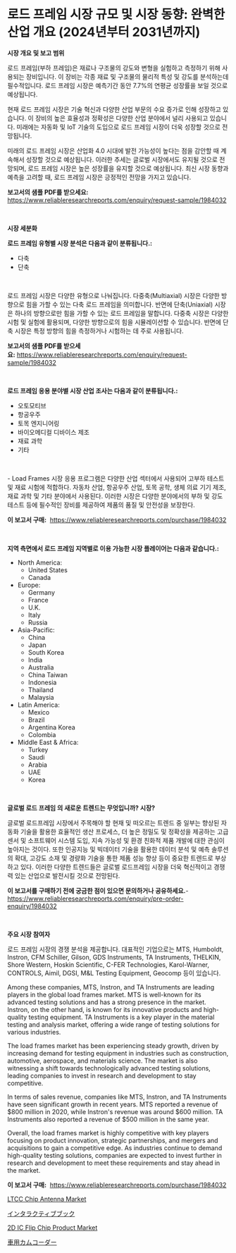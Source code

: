 <p><h1>로드 프레임 시장 규모 및 시장 동향: 완벽한 산업 개요 (2024년부터 2031년까지)</h1></p><p><strong>시장 개요 및 보고 범위</strong></p>
<p><p>로드 프레임(부하 프레임)은 재료나 구조물의 강도와 변형을 실험하고 측정하기 위해 사용되는 장비입니다. 이 장비는 각종 재료 및 구조물의 물리적 특성 및 강도를 분석하는데 필수적입니다. 로드 프레임 시장은 예측기간 동안 7.7%의 연평균 성장률을 보일 것으로 예상됩니다.</p><p>현재 로드 프레임 시장은 기술 혁신과 다양한 산업 부문의 수요 증가로 인해 성장하고 있습니다. 이 장비의 높은 효율성과 정확성은 다양한 산업 분야에서 널리 사용되고 있습니다. 미래에는 자동화 및 IoT 기술의 도입으로 로드 프레임 시장이 더욱 성장할 것으로 전망됩니다.</p><p>미래의 로드 프레임 시장은 산업화 4.0 시대에 발전 가능성이 높다는 점을 감안할 때 계속해서 성장할 것으로 예상됩니다. 이러한 추세는 글로벌 시장에서도 유지될 것으로 전망되며, 로드 프레임 시장은 높은 성장률을 유지할 것으로 예상됩니다. 최신 시장 동향과 예측을 고려할 때, 로드 프레임 시장은 긍정적인 전망을 가지고 있습니다.</p></p>
<p><strong>보고서의 샘플 PDF를 받으세요:</strong> <a href="https://www.reliableresearchreports.com/enquiry/request-sample/1984032">https://www.reliableresearchreports.com/enquiry/request-sample/1984032</a></p>
<p>&nbsp;</p>
<p><strong>시장 세분화</strong></p>
<p><strong>로드 프레임 유형별 시장 분석은 다음과 같이 분류됩니다.:</strong></p>
<p><ul><li>다축</li><li>단축</li></ul></p>
<p>&nbsp;</p>
<p><p>로드 프레임 시장은 다양한 유형으로 나눠집니다. 다중축(Multiaxial) 시장은 다양한 방향으로 힘을 가할 수 있는 다축 로드 프레임을 의미합니다. 반면에 단축(Uniaxial) 시장은 하나의 방향으로만 힘을 가할 수 있는 로드 프레임을 말합니다. 다중축 시장은 다양한 시험 및 실험에 활용되며, 다양한 방향으로의 힘을 시뮬레이션할 수 있습니다. 반면에 단축 시장은 특정 방향의 힘을 측정하거나 시험하는 데 주로 사용됩니다.</p></p>
<p><strong>보고서의 샘플 PDF를 받으세요:</strong>&nbsp;<a href="https://www.reliableresearchreports.com/enquiry/request-sample/1984032">https://www.reliableresearchreports.com/enquiry/request-sample/1984032</a></p>
<p>&nbsp;</p>
<p><strong> 로드 프레임 응용 분야별 시장 산업 조사는 다음과 같이 분류됩니다.:</strong></p>
<p><ul><li>오토모티브</li><li>항공우주</li><li>토목 엔지니어링</li><li>바이오메디컬 디바이스 제조</li><li>재료 과학</li><li>기타</li></ul></p>
<p>&nbsp;</p>
<p><p>- Load Frames 시장 응용 프로그램은 다양한 산업 섹터에서 사용되어 고부하 테스트 및 재료 시험에 적합하다. 자동차 산업, 항공우주 산업, 토목 공학, 생체 의료 기기 제조, 재료 과학 및 기타 분야에서 사용된다. 이러한 시장은 다양한 분야에서의 부하 및 강도 테스트 등에 필수적인 장비를 제공하여 제품의 품질 및 안전성을 보장한다.</p></p>
<p><strong>이 보고서 구매:</strong>&nbsp; <a href="https://www.reliableresearchreports.com/purchase/1984032">https://www.reliableresearchreports.com/purchase/1984032</a></p>
<p>&nbsp;</p>
<p><strong>지역 측면에서 로드 프레임 지역별로 이용 가능한 시장 플레이어는 다음과 같습니다.:</strong></p>
<p><ul>
    <li>
        North America:
        <ul>
            <li>United States</li>
            <li>Canada</li>
        </ul>
    </li>
    <li>
        Europe:
        <ul>
            <li>Germany</li>
            <li>France</li>
            <li>U.K.</li>
            <li>Italy</li>
            <li>Russia</li>
        </ul>
    </li>
    <li>
        Asia-Pacific:
        <ul>
            <li>China</li>
            <li>Japan</li>
            <li>South Korea</li>
            <li>India</li>
            <li>Australia</li>
            <li>China Taiwan</li>
            <li>Indonesia</li>
            <li>Thailand</li>
            <li>Malaysia</li>
        </ul>
    </li>
    <li>
        Latin America:
        <ul>
            <li>Mexico</li>
            <li>Brazil</li>
            <li>Argentina Korea</li>
            <li>Colombia</li>
        </ul>
    </li>
    <li>
        Middle East & Africa:
        <ul>
            <li>Turkey</li>
            <li>Saudi</li>
            <li>Arabia</li>
            <li>UAE</li>
            <li>Korea</li>
        </ul>
    </li>
    </ul></p>
<p>&nbsp;</p>
<p><strong>글로벌 로드 프레임 의 새로운 트렌드는 무엇입니까? 시장?</strong></p>
<p><p>글로벌 로드프레임 시장에서 주목해야 할 현재 및 떠오르는 트렌드 중 일부는 향상된 자동화 기술을 활용한 효율적인 생산 프로세스, 더 높은 정밀도 및 정확성을 제공하는 고급 센서 및 소프트웨어 시스템 도입, 지속 가능성 및 환경 친화적 제품 개발에 대한 관심이 높아지는 것이다. 또한 인공지능 및 빅데이터 기술을 활용한 데이터 분석 및 예측 솔루션의 확대, 고강도 소재 및 경량화 기술을 통한 제품 성능 향상 등이 중요한 트렌드로 부상하고 있다. 이러한 다양한 트렌드들은 글로벌 로드프레임 시장을 더욱 혁신적이고 경쟁력 있는 산업으로 발전시킬 것으로 전망된다.</p></p>
<p><strong>이 보고서를 구매하기 전에 궁금한 점이 있으면 문의하거나 공유하세요.</strong>- <a href="https://www.reliableresearchreports.com/enquiry/pre-order-enquiry/1984032">https://www.reliableresearchreports.com/enquiry/pre-order-enquiry/1984032</a></p>
<p>&nbsp;</p>
<p><strong>주요 시장 참여자</strong></p>
<p><p>로드 프레임 시장의 경쟁 분석을 제공합니다. 대표적인 기업으로는 MTS, Humboldt, Instron, CFM Schiller, Gilson, GDS Instruments, TA Instruments, THELKIN, Shore Western, Hoskin Scientific, C-FER Technologies, Karol-Warner, CONTROLS, Aimil, DGSI, M&L Testing Equipment, Geocomp 등이 있습니다. </p><p>Among these companies, MTS, Instron, and TA Instruments are leading players in the global load frames market. MTS is well-known for its advanced testing solutions and has a strong presence in the market. Instron, on the other hand, is known for its innovative products and high-quality testing equipment. TA Instruments is a key player in the material testing and analysis market, offering a wide range of testing solutions for various industries.</p><p>The load frames market has been experiencing steady growth, driven by increasing demand for testing equipment in industries such as construction, automotive, aerospace, and materials science. The market is also witnessing a shift towards technologically advanced testing solutions, leading companies to invest in research and development to stay competitive.</p><p>In terms of sales revenue, companies like MTS, Instron, and TA Instruments have seen significant growth in recent years. MTS reported a revenue of $800 million in 2020, while Instron's revenue was around $600 million. TA Instruments also reported a revenue of $500 million in the same year.</p><p>Overall, the load frames market is highly competitive with key players focusing on product innovation, strategic partnerships, and mergers and acquisitions to gain a competitive edge. As industries continue to demand high-quality testing solutions, companies are expected to invest further in research and development to meet these requirements and stay ahead in the market.</p></p>
<p><strong>이 보고서 구매:</strong>&nbsp;&nbsp;<a href="https://www.reliableresearchreports.com/purchase/1984032">https://www.reliableresearchreports.com/purchase/1984032</a></p>
<p><p><a href="https://github.com/josesg55/Market-Research-Report-List-2/blob/main/ltcc-chip-antenna-market.md">LTCC Chip Antenna Market</a></p><p><a href="https://github.com/marbadji/Market-Research-Report-List-1/blob/main/250393412612.md">インタラクティブブック</a></p><p><a href="https://github.com/mancsybtousav/Market-Research-Report-List-1/blob/main/2d-ic-flip-chip-product-market.md">2D IC Flip Chip Product Market</a></p><p><a href="https://github.com/KaydenJohns1964/Market-Research-Report-List-1/blob/main/585969712613.md">車用カムコーダー</a></p></p>
